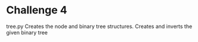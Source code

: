# Challenge 4
tree.py
Creates the node and binary tree structures.
Creates and inverts the given binary tree
